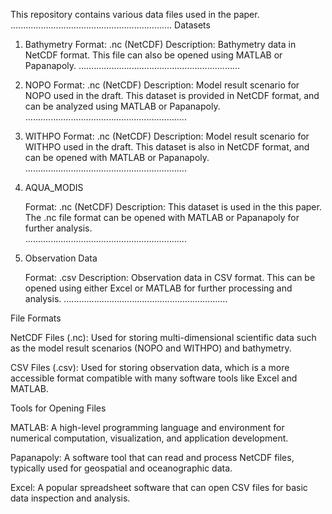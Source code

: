 This repository contains various data files used in the paper.
................................................................
Datasets
   
1. Bathymetry
Format: .nc (NetCDF)
Description: Bathymetry data in NetCDF format. This file can also be opened using MATLAB or Papanapoly.
................................................................
   
2. NOPO
Format: .nc (NetCDF)
Description: Model result scenario for NOPO used in the draft. This dataset is provided in NetCDF format, and can be analyzed using MATLAB or Papanapoly.
................................................................
   
3. WITHPO
Format: .nc (NetCDF)
Description: Model result scenario for WITHPO used in the draft. This dataset is also in NetCDF format, and can be opened with MATLAB or Papanapoly.
................................................................

4. AQUA_MODIS

    Format: .nc (NetCDF)
    Description: This dataset is used in the this paper. The .nc file format can be opened with MATLAB or Papanapoly for further analysis.    
 ................................................................
 5. Observation Data

    Format: .csv
    Description: Observation data in CSV format. This can be opened using either Excel or MATLAB for further processing and analysis.
 .................................................................
    

File Formats

NetCDF Files (.nc): Used for storing multi-dimensional scientific data such as the model result scenarios (NOPO and WITHPO) and bathymetry.


CSV Files (.csv): Used for storing observation data, which is a more accessible format compatible with many software tools like Excel and MATLAB.



Tools for Opening Files

MATLAB: A high-level programming language and environment for numerical computation, visualization, and application development.

Papanapoly: A software tool that can read and process NetCDF files, typically used for geospatial and oceanographic data.

Excel: A popular spreadsheet software that can open CSV files for basic data inspection and analysis.


  
